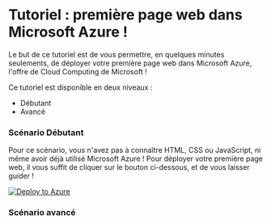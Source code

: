 # Tutoriel : première page web dans Microsoft Azure !

Le but de ce tutoriel est de vous permettre, en quelques minutes seulements, de déployer votre première page web dans Microsoft Azure, l'offre de Cloud Computing de Microsoft !

Ce tutoriel est disponible en deux niveaux :

* Débutant
* Avancé

### Scénario Débutant

Pour ce scénario, vous n'avez pas à connaître HTML, CSS ou JavaScript, ni même avoir déjà utilisé Microsoft Azure ! Pour déployer votre première page web, il vous suffit de cliquer sur le bouton ci-dessous, et de vous laisser guider !

[![Deploy to Azure](http://azuredeploy.net/deploybutton.png)](https://azuredeploy.net/)

### Scénario avancé
